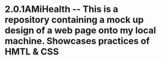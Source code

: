 # 2.0.1AMiHealth -- This is a repository containing a mock up design of a web page onto my local machine. Showcases practices of HMTL & CSS